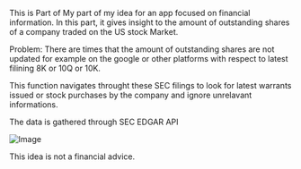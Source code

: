 This is Part of My part of my idea for an app focused on financial information.  In this part, it gives insight to the amount of outstanding shares of a company traded on the US stock Market.

Problem: There are times that the amount of outstanding shares are not updated for example on the google or other  platforms with respect to latest filining 8K or 10Q or 10K.

This function navigates throught these SEC filings to look for latest warrants issued or stock purchases by the company and ignore unrelavant informations. 

The data is gathered through SEC EDGAR API

![Image](https://github.com/user-attachments/assets/db192119-056e-45d3-bb42-941bca235670)

This idea is not a financial advice.
